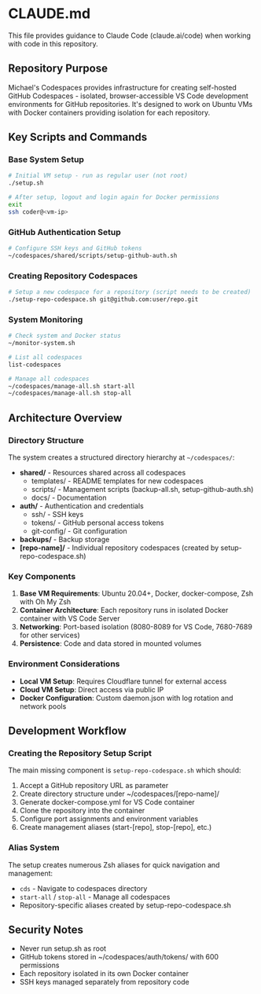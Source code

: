 # CLAUDE.md

This file provides guidance to Claude Code (claude.ai/code) when working with code in this repository.

## Repository Purpose

Michael's Codespaces provides infrastructure for creating self-hosted GitHub Codespaces - isolated, browser-accessible VS Code development environments for GitHub repositories. It's designed to work on Ubuntu VMs with Docker containers providing isolation for each repository.

## Key Scripts and Commands

### Base System Setup
```bash
# Initial VM setup - run as regular user (not root)
./setup.sh

# After setup, logout and login again for Docker permissions
exit
ssh coder@<vm-ip>
```

### GitHub Authentication Setup
```bash
# Configure SSH keys and GitHub tokens
~/codespaces/shared/scripts/setup-github-auth.sh
```

### Creating Repository Codespaces
```bash
# Setup a new codespace for a repository (script needs to be created)
./setup-repo-codespace.sh git@github.com:user/repo.git
```

### System Monitoring
```bash
# Check system and Docker status
~/monitor-system.sh

# List all codespaces
list-codespaces

# Manage all codespaces
~/codespaces/manage-all.sh start-all
~/codespaces/manage-all.sh stop-all
```

## Architecture Overview

### Directory Structure
The system creates a structured directory hierarchy at `~/codespaces/`:

- **shared/** - Resources shared across all codespaces
  - templates/ - README templates for new codespaces
  - scripts/ - Management scripts (backup-all.sh, setup-github-auth.sh)
  - docs/ - Documentation
- **auth/** - Authentication and credentials
  - ssh/ - SSH keys
  - tokens/ - GitHub personal access tokens
  - git-config/ - Git configuration
- **backups/** - Backup storage
- **[repo-name]/** - Individual repository codespaces (created by setup-repo-codespace.sh)

### Key Components

1. **Base VM Requirements**: Ubuntu 20.04+, Docker, docker-compose, Zsh with Oh My Zsh
2. **Container Architecture**: Each repository runs in isolated Docker container with VS Code Server
3. **Networking**: Port-based isolation (8080-8089 for VS Code, 7680-7689 for other services)
4. **Persistence**: Code and data stored in mounted volumes

### Environment Considerations

- **Local VM Setup**: Requires Cloudflare tunnel for external access
- **Cloud VM Setup**: Direct access via public IP
- **Docker Configuration**: Custom daemon.json with log rotation and network pools

## Development Workflow

### Creating the Repository Setup Script
The main missing component is `setup-repo-codespace.sh` which should:
1. Accept a GitHub repository URL as parameter
2. Create directory structure under ~/codespaces/[repo-name]/
3. Generate docker-compose.yml for VS Code container
4. Clone the repository into the container
5. Configure port assignments and environment variables
6. Create management aliases (start-[repo], stop-[repo], etc.)

### Alias System
The setup creates numerous Zsh aliases for quick navigation and management:
- `cds` - Navigate to codespaces directory
- `start-all` / `stop-all` - Manage all codespaces
- Repository-specific aliases created by setup-repo-codespace.sh

## Security Notes

- Never run setup.sh as root
- GitHub tokens stored in ~/codespaces/auth/tokens/ with 600 permissions
- Each repository isolated in its own Docker container
- SSH keys managed separately from repository code